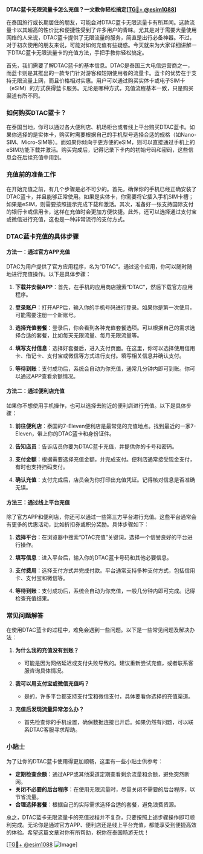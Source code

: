 **DTAC蓝卡无限流量卡怎么充值？一文教你轻松搞定[[TG💪+ @esim1088](https://t.me/s/esim1088)]**

在泰国旅行或长期居住的朋友，可能会对DTAC蓝卡无限流量卡有所耳闻。这款流量卡以其超高的性价比和便捷性受到了许多用户的青睐。尤其是对于需要大量使用网络的人来说，DTAC蓝卡提供了无限流量的服务，简直是出行必备神器。不过，对于初次使用的朋友来说，可能对如何充值有些疑惑。今天就来为大家详细讲解一下DTAC蓝卡无限流量卡的充值方法，手把手教你轻松搞定。

首先，我们需要了解DTAC蓝卡的基本信息。DTAC是泰国三大电信运营商之一，而蓝卡则是其推出的一款专门针对游客和短期使用者的流量卡。蓝卡的优势在于支持无限流量上网，而且价格相对实惠。用户可以通过购买实体卡或电子SIM卡（eSIM）的方式获得蓝卡服务。无论是哪种方式，充值流程基本一致，只是购买渠道有所不同。

### 如何购买DTAC蓝卡？

在泰国当地，你可以通过各大便利店、机场柜台或者线上平台购买DTAC蓝卡。如果你选择的是实体卡，购买时需要根据自己的手机型号选择合适的规格（如Nano-SIM、Micro-SIM等）。而如果你倾向于更方便的eSIM，则可以直接通过手机上的eSIM功能下载并激活。购买完成后，记得记录下卡内的初始号码和密码，这些信息会在后续充值中用到。

### 充值前的准备工作

在开始充值之前，有几个步骤是必不可少的。首先，确保你的手机已经正确安装了DTAC蓝卡，并且能够正常使用。如果是实体卡，你需要将它插入手机SIM卡槽；如果是eSIM，则需要按照提示完成下载和激活。其次，准备好一张支持国际支付的银行卡或信用卡，这样在充值时会更加方便快捷。此外，还可以选择通过支付宝或微信进行充值，这也是一种非常流行的支付方式。

### DTAC蓝卡充值的具体步骤

#### 方法一：通过官方APP充值

DTAC为用户提供了官方应用程序，名为“DTAC”。通过这个应用，你可以随时随地进行充值操作。以下是具体步骤：

1. **下载并安装APP**：首先，在手机的应用商店搜索“DTAC”，然后下载官方应用程序。
   
2. **登录账户**：打开APP后，输入你的手机号码进行登录。如果你是第一次使用，可能需要注册一个新账号。

3. **选择充值套餐**：登录后，你会看到各种充值套餐选项。可以根据自己的需求选择合适的套餐，比如每天无限流量、每月无限流量等。

4. **填写支付信息**：选择好套餐后，进入支付页面。在这里，你可以选择使用信用卡、借记卡、支付宝或微信等方式进行支付。填写相关信息并确认支付。

5. **等待到账**：支付成功后，系统会自动为你充值，通常几分钟内即可到账。你可以通过APP查看余额情况。

#### 方法二：通过便利店充值

如果你不想使用手机操作，也可以选择去附近的便利店进行充值。以下是具体步骤：

1. **前往便利店**：泰国的7-Eleven便利店是最常见的充值地点。找到最近的一家7-Eleven，带上你的DTAC蓝卡和身份证件。

2. **告知店员**：告诉店员你要为DTAC蓝卡充值，并提供你的卡号和密码。

3. **支付金额**：根据需要选择充值金额，并完成支付。便利店通常接受现金支付，有时也支持扫码支付。

4. **确认充值**：支付完成后，店员会为你打印出充值凭证。记得核对信息是否准确无误。

#### 方法三：通过线上平台充值

除了官方APP和便利店，你还可以通过一些第三方平台进行充值。这些平台通常会有更多的优惠活动，比如折扣券或积分奖励。具体步骤如下：

1. **选择平台**：在浏览器中搜索“DTAC充值”关键词，选择一个信誉良好的平台进行操作。

2. **填写信息**：进入平台后，输入你的DTAC蓝卡号码和其他必要信息。

3. **支付费用**：选择支付方式并完成付款。平台通常支持多种支付方式，包括信用卡、支付宝和微信等。

4. **等待到账**：支付成功后，系统会自动为你充值，一般几分钟内即可完成。记得检查充值结果。

### 常见问题解答

在使用DTAC蓝卡的过程中，难免会遇到一些问题。以下是一些常见问题及解决办法：

1. **为什么我的充值没有到账？**
   - 可能是因为网络延迟或支付失败导致的。建议重新尝试充值，或者联系客服咨询具体情况。

2. **我可以用支付宝或微信充值吗？**
   - 是的，许多平台都支持支付宝和微信支付，具体要看你选择的充值渠道。

3. **充值后发现流量异常怎么办？**
   - 首先检查你的手机设置，确保数据连接已开启。如果仍然有问题，可以联系DTAC客服寻求帮助。

### 小贴士

为了让你的DTAC蓝卡使用得更加顺畅，这里有一些小贴士供参考：

- **定期检查余额**：通过APP或其他渠道定期查看剩余流量和余额，避免突然断网。
- **关闭不必要的后台程序**：在使用无限流量时，尽量关闭不需要的后台程序，以节省流量。
- **合理选择套餐**：根据自己的实际需求选择合适的套餐，避免浪费资源。

总之，DTAC蓝卡无限流量卡的充值过程并不复杂，只要按照上述步骤操作即可顺利完成。无论你是通过官方APP、便利店还是线上平台充值，都能享受到便捷高效的体验。希望这篇文章对你有所帮助，祝你在泰国畅游无忧！

[[TG💪+ @esim1088](https://t.me/s/esim1088) ![Image](https://i.postimg.cc/4NQfJmqS/Snipaste-2025-05-13-00-14-12.png)]